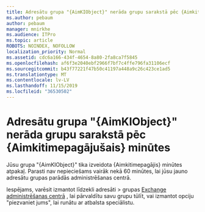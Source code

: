 ```yaml
---
title: Adresātu grupa "{AimKIObject}" nerāda grupu sarakstā pēc {Aimkitimepagājušais} minūtes
ms.author: pebaum
author: pebaum
manager: mnirkhe
ms.audience: ITPro
ms.topic: article
ROBOTS: NOINDEX, NOFOLLOW
localization_priority: Normal
ms.assetid: cdc6a166-434f-4654-8a80-2fa8ca7f5845
ms.openlocfilehash: af6f3e2040ebf2966f7bf7c4ffe796fa31106ecf
ms.sourcegitcommit: b43f77221f47b50c41197a448a9c26c423ce1ad5
ms.translationtype: MT
ms.contentlocale: lv-LV
ms.lasthandoff: 11/15/2019
ms.locfileid: "36530502"
---
```

# <a name="distribution-group-aimkiobject-not-showing-in-groups-list-after-aimkitimeelapsed-minutes"></a>Adresātu grupa "{AimKIObject}" nerāda grupu sarakstā pēc {Aimkitimepagājušais} minūtes

Jūsu grupa "{AimKIObject}" tika izveidota {Aimkitimepagājis} minūtes atpakaļ. Parasti nav nepieciešams vairāk nekā 60 minūtes, lai jūsu jauno adresātu grupas parādās administrēšanas centrā.
  
Iespējams, varēsit izmantot līdzekli adresāti > grupas [Exchange administrēšanas centrā](https://outlook.office365.com/ecp/?rfr=Admin_o365&amp;exsvurl=1&amp;mkt=en-US.aspx) , lai pārvaldītu savu grupu tūlīt, vai izmantot opciju "piezvaniet jums", lai runātu ar atbalsta speciālistu. 
  

